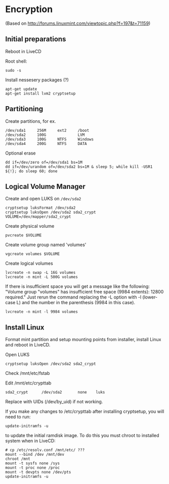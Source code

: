 # Encryption
(Based on http://forums.linuxmint.com/viewtopic.php?f=197&t=71159)

 ## Initial preparations

Reboot in LiveCD

Root shell:

```
sudo -s
```

Install nessesery packages (?)

```
apt-get update
apt-get install lvm2 cryptsetup
```

 ## Partitioning

Create partitions, for ex.

	/dev/sda1     256M     ext2     /boot
	/dev/sda2     100G              LVM
	/dev/sda3     100G     NTFS     Windows
	/dev/sda4     200G     NTFS     DATA

Optional erase

	dd if=/dev/zero of=/dev/sda1 bs=1M
	dd if=/dev/urandom of=/dev/sda2 bs=1M & sleep 5; while kill -USR1 ${!}; do sleep 60; done

 ## Logical Volume Manager

Create and open LUKS on `/dev/sda2`

	cryptsetup luksFormat /dev/sda2
	cryptsetup luksOpen /dev/sda2 sda2_crypt
	VOLUME=/dev/mapper/sda2_crypt

Create physical volume

	pvcreate $VOLUME

Create volume group named 'volumes'

	vgcreate volumes $VOLUME

Create logical volumes

	lvcreate -n swap -L 16G volumes
	lvcreate -n mint -L 500G volumes

If there is insufficient space you will get a message like the following: "Volume group "volumes" has insufficient free space (9984 extents): 12800 required." Just rerun the command replacing the -L option with -l (lower-case L) and the number in the parenthesis (9984 in this case).

	lvcreate -n mint -l 9984 volumes

 ## Install Linux

Format mint partition and setup mounting points from installer, install Linux and reboot in LiveCD.

Open LUKS

	cryptsetup luksOpen /dev/sda2 sda2_crypt

Check /mnt/etc/fstab

Edit  /mnt/etc/crypttab

	sda2_crypt      /dev/sda2       none    luks

Replace with UIDs (/dev/by_uid) if not working.

If you make any changes to /etc/crypttab after installing cryptsetup, you will need to run:

	update-initramfs -u

to update the initial ramdisk image. To do this you must chroot to installed system when in LiveCD:

	# cp /etc/resolv.conf /mnt/etc/ ???
	mount --bind /dev /mnt/dev
	chroot /mnt
	mount -t sysfs none /sys
	mount -t proc none /proc
	mount -t devpts none /dev/pts
	update-initramfs -u


